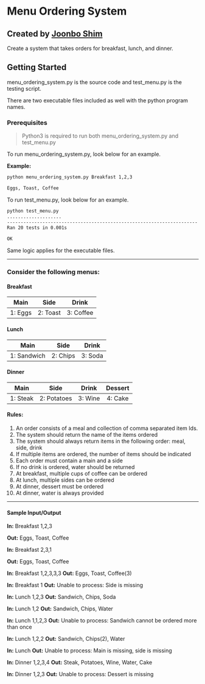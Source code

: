 # Menu Ordering System
## Created by [Joonbo Shim](mailto:joonbo@gmail.com)

Create a system that takes orders for breakfast, lunch, and dinner. 

## Getting Started

menu_ordering_system.py is the source code and test_menu.py is the testing script. 

There are two executable files included as well with the python program names.

### Prerequisites
>Python3 is required to run both menu_ordering_system.py and test_menu.py

To run menu_ordering_system.py, look below for an example.

**Example:**

```sh
python menu_ordering_system.py Breakfast 1,2,3

Eggs, Toast, Coffee 
```

To run test_menu.py, look below for an example.
```sh
python test_menu.py
....................
----------------------------------------------------------------------
Ran 20 tests in 0.001s

OK
```
Same logic applies for the executable files.

---

### Consider the following menus:

#### Breakfast
|   Main  |   Side   |   Drink   |
|:-------:|:--------:|:---------:|
| 1: Eggs | 2: Toast | 3: Coffee |

#### Lunch
|     Main    |   Side   |  Drink  |
|:-----------:|:--------:|:-------:|
| 1: Sandwich | 2: Chips | 3: Soda |

#### Dinner
|   Main   |     Side    |  Drink  | Dessert |
|:--------:|:-----------:|:-------:|:-------:|
| 1: Steak | 2: Potatoes | 3: Wine | 4: Cake |

#### Rules:
1. An order consists of a meal and collection of comma separated item Ids.
2. The system should return the name of the items ordered
3. The system should always return items in the following order: meal, side, drink
4. If multiple items are ordered, the number of items should be indicated
5. Each order must contain a main and a side
6. If no drink is ordered, water should be returned
7. At breakfast, multiple cups of coffee can be ordered
8. At lunch, multiple sides can be ordered
9. At dinner, dessert must be ordered
10. At dinner, water is always provided

---
#### Sample Input/Output

**In:** Breakfast 1,2,3

**Out:** Eggs, Toast, Coffee 

**In:** Breakfast 2,3,1

**Out:** Eggs, Toast, Coffee 

**In:** Breakfast 1,2,3,3,3
**Out:** Eggs, Toast, Coffee(3) 

**In:** Breakfast 1
**Out:** Unable to process: Side is missing 

**In:** Lunch 1,2,3
**Out:** Sandwich, Chips, Soda 

**In:** Lunch 1,2
**Out:** Sandwich, Chips, Water

**In:** Lunch 1,1,2,3
**Out:** Unable to process: Sandwich cannot be ordered more than once

**In:** Lunch 1,2,2
**Out:** Sandwich, Chips(2), Water

**In:** Lunch
**Out:** Unable to process: Main is missing, side is missing

**In:** Dinner 1,2,3,4
**Out:** Steak, Potatoes, Wine, Water, Cake

**In:** Dinner 1,2,3
**Out:** Unable to process: Dessert is missing
